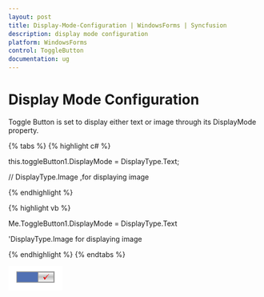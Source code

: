 ```yaml
---
layout: post
title: Display-Mode-Configuration | WindowsForms | Syncfusion
description: display mode configuration
platform: WindowsForms
control: ToggleButton 
documentation: ug
---
```


# Display Mode Configuration

Toggle Button is set to display either text or image through its DisplayMode property.

{% tabs %}
{% highlight c# %}

this.toggleButton1.DisplayMode = DisplayType.Text;

// DisplayType.Image ,for displaying image

{% endhighlight %}

{% highlight vb %}

Me.ToggleButton1.DisplayMode = DisplayType.Text

'DisplayType.Image for displaying image

{% endhighlight %}
{% endtabs %}

![](Display-Mode-Configuration_images/Display-Mode-Configuration_img1.png)
